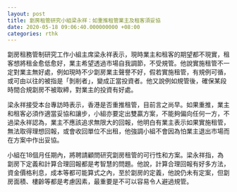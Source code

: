 ```yaml
---
layout: post
title: 劏房租管研究小組梁永祥：如重推租管業主及租客須妥協
date: 2020-05-18 09:06:40.000000000 +08:00
categories: rthk
---
```


劏房租務管制研究工作小組主席梁永祥表示，現時業主和租客的期望都不現實，租客想將租金愈低愈好，業主希望透過市場自我調節，不受規管。他說實施租管不一定對業主無好處，例如現時不少劏房業主聲譽不好，假若實施租管，有規例可循，或可由以往的被指是「剝削者」，變成正當投資者。他又說例如規管後，確保某段時間合規劏房不被取締，對業主的投資有好處。

梁永祥接受本台專訪時表示，香港是否重推租管，目前言之尚早。如果重推，業主和租客必須作適當妥協和讓步，小組亦要定出雙贏方案，不能夠偏向任何一方，不過梁永祥認為，業主不應該追求無限大的回報，他明白有業主表示如果實施租管，無法取得理想回報，或會收回單位不出租，他強調小組不會因為怕業主退出市場而在方案中作出妥協。

小組在18個月任期內，將聘請顧問研究劏房租管的可行性和方案。梁永祥指，為劏房下定義和計算合理回報都是考智慧的問題。他說，計算合理回報有好多方法，資金價格利息，成本等都可能算式之內，至於劏房的定義，他說仍未有定案，但劏房面積、樓齡等都是考慮因素，最重要是不可以容易令人避過規管。
